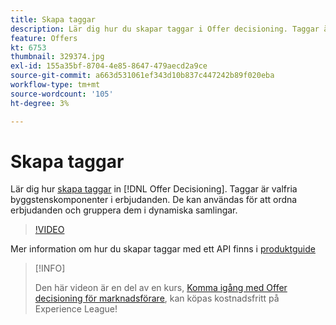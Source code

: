 ```yaml
---
title: Skapa taggar
description: Lär dig hur du skapar taggar i Offer decisioning. Taggar är valfria byggstenskomponenter i erbjudanden.
feature: Offers
kt: 6753
thumbnail: 329374.jpg
exl-id: 155a35bf-8704-4e85-8647-479aecd2a9ce
source-git-commit: a663d531061ef343d10b837c447242b89f020eba
workflow-type: tm+mt
source-wordcount: '105'
ht-degree: 3%

---
```


# Skapa taggar

Lär dig hur [skapa taggar](https://experienceleague.adobe.com/docs/journey-optimizer/using/offer-decisioniong/create-components/creating-tags.html) in [!DNL Offer Decisioning]. Taggar är valfria byggstenskomponenter i erbjudanden. De kan användas för att ordna erbjudanden och gruppera dem i dynamiska samlingar.

>[!VIDEO](https://video.tv.adobe.com/v/329374?quality=12&learn=on)

Mer information om hur du skapar taggar med ett API finns i [produktguide](https://experienceleague.adobe.com/docs/journey-optimizer/using/offer-decisioniong/api-reference/offers-api/tags/create.html)

>[!INFO]
>
> Den här videon är en del av en kurs, [Komma igång med Offer decisioning för marknadsförare](https://experienceleague.adobe.com/?recommended=ExperiencePlatform-U-1-2020.1.offerdecisioning), kan köpas kostnadsfritt på Experience League!

